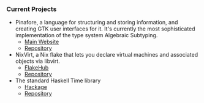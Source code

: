 ### Current Projects

* Pinafore, a language for structuring and storing information, and creating GTK user interfaces for it. It's currently the most sophisticated implementation of the type system Algebraic Subtyping.
  * [Main Website](https://pinafore.info/)
  * [Repository](/AshleyYakeley/Truth)
* NixVirt, a Nix flake that lets you declare virtual machines and associated objects via libvirt.
  * [FlakeHub](https://flakehub.com/flake/AshleyYakeley/NixVirt)
  * [Repository](https://github.com/AshleyYakeley/NixVirt)
* The standard Haskell Time library
  * [Hackage](https://hackage.haskell.org/package/time)
  * [Repository](https://github.com/haskell/time)
